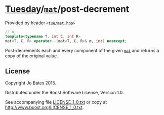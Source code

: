 [Tuesday](../../../README.md)/[`mat`](../../headers/mat.md)/post-decrement
==========================================================================
Provided by header [`<tue/mat.hpp>`](../../headers/mat.md)

```c++
// m--
template<typename T, int C, int R>
mat<T, C, R> operator--(mat<T, C, R>& m, int) noexcept;
```

Post-decrements each and every component of the given
[`mat`](../../headers/mat.md) and returns a copy of the original value.

License
-------
Copyright Jo Bates 2015.

Distributed under the Boost Software License, Version 1.0.

See accompanying file [LICENSE_1_0.txt](../../../LICENSE_1_0.txt) or copy at
http://www.boost.org/LICENSE_1_0.txt.
